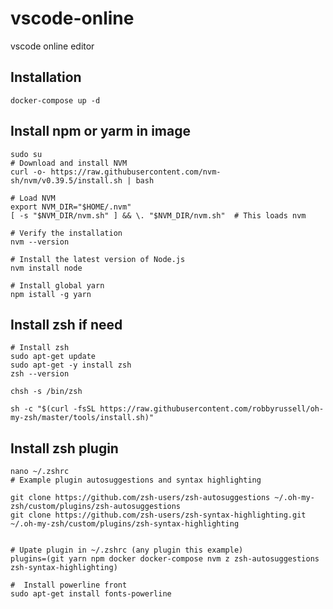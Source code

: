 # vscode-online
vscode online editor
## Installation
```docker-compose up -d```
## Install npm or yarm in image
```
sudo su
# Download and install NVM
curl -o- https://raw.githubusercontent.com/nvm-sh/nvm/v0.39.5/install.sh | bash

# Load NVM
export NVM_DIR="$HOME/.nvm"
[ -s "$NVM_DIR/nvm.sh" ] && \. "$NVM_DIR/nvm.sh"  # This loads nvm

# Verify the installation
nvm --version

# Install the latest version of Node.js
nvm install node

# Install global yarn
npm istall -g yarn
```

## Install zsh if need
```
# Install zsh
sudo apt-get update
sudo apt-get -y install zsh
zsh --version

chsh -s /bin/zsh

sh -c "$(curl -fsSL https://raw.githubusercontent.com/robbyrussell/oh-my-zsh/master/tools/install.sh)"
```

## Install zsh plugin
```
nano ~/.zshrc
# Example plugin autosuggestions and syntax highlighting

git clone https://github.com/zsh-users/zsh-autosuggestions ~/.oh-my-zsh/custom/plugins/zsh-autosuggestions
git clone https://github.com/zsh-users/zsh-syntax-highlighting.git ~/.oh-my-zsh/custom/plugins/zsh-syntax-highlighting


# Upate plugin in ~/.zshrc (any plugin this example)
plugins=(git yarn npm docker docker-compose nvm z zsh-autosuggestions zsh-syntax-highlighting)

#  Install powerline front
sudo apt-get install fonts-powerline
```
